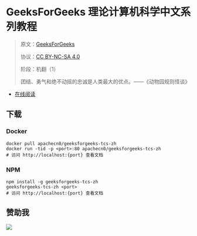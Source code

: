 # GeeksForGeeks 理论计算机科学中文系列教程

> 原文：[GeeksForGeeks](https://geeksforgeeks.org/)
> 
> 协议：[CC BY-NC-SA 4.0](http://creativecommons.org/licenses/by-nc-sa/4.0/)
> 
> 阶段：机翻（1）
> 
> 团结、勇气和绝不动摇的忠诚是人类最大的优点。——《动物园规则怪谈》

* [在线阅读](https://g4g-tcs.apachecn.org)
## 下载

### Docker

```
docker pull apachecn0/geeksforgeeks-tcs-zh
docker run -tid -p <port>:80 apachecn0/geeksforgeeks-tcs-zh
# 访问 http://localhost:{port} 查看文档
```

### NPM

```
npm install -g geeksforgeeks-tcs-zh
geeksforgeeks-tcs-zh <port>
# 访问 http://localhost:{port} 查看文档
```

## 赞助我

![](https://img-blog.csdnimg.cn/20200112005920729.png)
